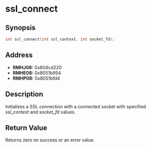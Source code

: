 # ssl_connect



Synopsis
--------
```C++
int ssl_connect(int ssl_context, int socket_fd);
```



Address
-------
 * __RMHJ08:__ 0x804cd220
 * __RMHE08:__ 0x8051b954
 * __RMHP08:__ 0x8051bfd4



Description
-----------
Initializes a SSL connection with a connected socket with
specified *ssl_context* and *socket_fd* values.



Return Value
------------
Returns zero on success or an error value.
